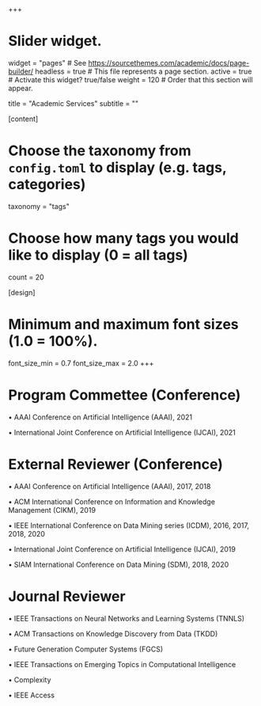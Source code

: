 +++
# Slider widget.
widget = "pages"  # See https://sourcethemes.com/academic/docs/page-builder/
headless = true  # This file represents a page section.
active = true  # Activate this widget? true/false
weight = 120  # Order that this section will appear.

title = "Academic Services"
subtitle = ""

[content]
  # Choose the taxonomy from `config.toml` to display (e.g. tags, categories)
  taxonomy = "tags"
  
  # Choose how many tags you would like to display (0 = all tags)
  count = 20

[design]
  # Minimum and maximum font sizes (1.0 = 100%).
  font_size_min = 0.7
  font_size_max = 2.0
+++

Program Commettee (Conference)
===

•	AAAI Conference on Artificial Intelligence (AAAI), 2021

•	International Joint Conference on Artificial Intelligence (IJCAI), 2021

External Reviewer (Conference)
===

•	AAAI Conference on Artificial Intelligence (AAAI), 2017, 2018

•	ACM International Conference on Information and Knowledge Management (CIKM), 2019

•	IEEE International Conference on Data Mining series (ICDM), 2016, 2017, 2018, 2020

•	International Joint Conference on Artificial Intelligence (IJCAI), 2019

•	SIAM International Conference on Data Mining (SDM), 2018, 2020

Journal Reviewer
===

•	IEEE Transactions on Neural Networks and Learning Systems (TNNLS)

•	ACM Transactions on Knowledge Discovery from Data (TKDD) 

•	Future Generation Computer Systems (FGCS)

•	IEEE Transactions on Emerging Topics in Computational Intelligence

•	Complexity

•	IEEE Access

